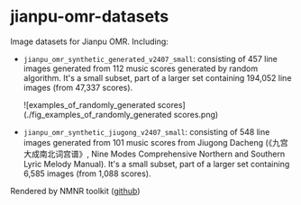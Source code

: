# jianpu-omr-datasets
Image datasets for Jianpu OMR. Including:

- `jianpu_omr_synthetic_generated_v2407_small`: consisting of 457 line images generated from 112 music scores generated by random algorithm. It's a small subset, part of a larger set containing 194,052 line images (from 47,337 scores).
  
  ![examples_of_randomly_generated scores](./fig_examples_of_randomly_generated scores.png)
  
- `jianpu_omr_synthetic_jiugong_v2407_small`: consisting of 548 line images generated from 101 music scores from Jiugong Dacheng (《九宫大成南北词宫谱》, Nine Modes Comprehensive Northern and Southern Lyric Melody Manual). It's a small subset, part of a larger set containing 6,585 images (from 1,088 scores).

Rendered by NMNR toolkit ([github](https://github.com/m-july/NMNR))
